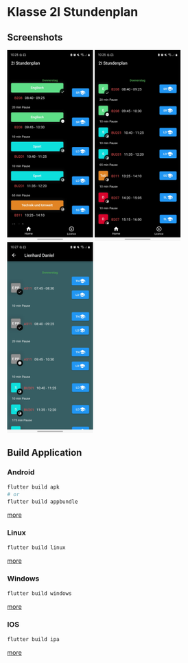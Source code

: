 # Klasse 2I Stundenplan

## Screenshots
<p float="left">
    <img src="./screenshots/Screenshot_20221110-102544.jpg" width="200">
    <img src="./screenshots/Screenshot_20221110-102554.jpg" width="200">
    <img src="./screenshots/Screenshot_20221110-102720.jpg" width="200">
</p>

## Build Application

### Android
```bash
flutter build apk
# or
flutter build appbundle
```
[more](https://docs.flutter.dev/deployment/android)

### Linux
```bash
flutter build linux
```
[more](https://docs.flutter.dev/deployment/linux)

### Windows
```bash
flutter build windows
```
[more](https://docs.flutter.dev/deployment/windows)

### IOS
```bash
flutter build ipa
```
[more](https://docs.flutter.dev/deployment/ios)
